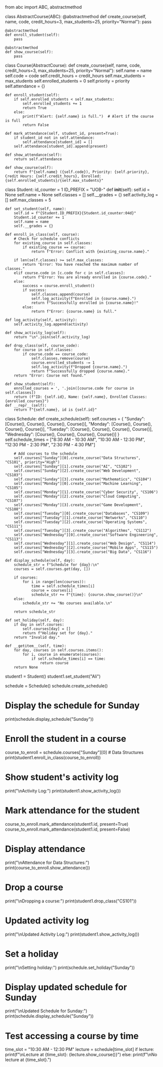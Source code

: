 from abc import ABC, abstractmethod

class AbstractCourse(ABC):
    @abstractmethod
    def create_course(self, name, code, credit_hours=3, max_students=25, priority="Normal"):
        pass

    @abstractmethod
    def enroll_student(self):
        pass

    @abstractmethod
    def show_course(self):
        pass


class Course(AbstractCourse):
    def create_course(self, name, code, credit_hours=3, max_students=25, priority="Normal"):
        self.name = name
        self.code = code
        self.credit_hours = credit_hours
        self.max_students = max_students
        self.enrolled_students = 0
        self.priority = priority
        self.attendance = {}

    def enroll_student(self):
        if self.enrolled_students < self.max_students:
            self.enrolled_students += 1
            return True
        else:
            print(f"Alert: {self.name} is full.")  # Alert if the course is full
            return False

    def mark_attendance(self, student_id, present=True):
        if student_id not in self.attendance:
            self.attendance[student_id] = []
        self.attendance[student_id].append(present)

    def show_attendance(self):
        return self.attendance

    def show_course(self):
        return f"{self.name} ({self.code}), Priority: {self.priority}, Credit Hours: {self.credit_hours}, Enrolled: {self.enrolled_students}/{self.max_students}"


class Student:
    id_counter = 1
    ID_PREFIX = "UOB-"
    def __init__(self):
        self.id = None
        self.name = None
        self.classes = []
        self.__grades = {}
        self.activity_log = []
        self.max_classes = 5

    def set_student(self, name):
        self.id = f"{Student.ID_PREFIX}{Student.id_counter:04d}"
        Student.id_counter += 1
        self.name = name
        self.__grades = {}

    def enroll_in_class(self, course):
        # Check for schedule conflicts
        for existing_course in self.classes:
            if existing_course == course:
                return f"Error: Conflict with {existing_course.name}."

        if len(self.classes) >= self.max_classes:
            return "Error: You have reached the maximum number of classes."
        elif course.code in [c.code for c in self.classes]:
            return f"Error: You are already enrolled in {course.code}."
        else:
            success = course.enroll_student()
            if success:
                self.classes.append(course)
                self.log_activity(f"Enrolled in {course.name}.")
                return f"Successfully enrolled in {course.name}!"
            else:
                return f"Error: {course.name} is full."

    def log_activity(self, activity):
        self.activity_log.append(activity)

    def show_activity_log(self):
        return "\n".join(self.activity_log)

    def drop_class(self, course_code):
        for course in self.classes:
            if course.code == course_code:
                self.classes.remove(course)
                course.enrolled_students -= 1
                self.log_activity(f"Dropped {course.name}.")
                return f"Successfully dropped {course.name}."
        return "Error: Course not found."

    def show_student(self):
        enrolled_courses = ', '.join([course.code for course in self.classes])
        return (f"ID: {self.id}, Name: {self.name}, Enrolled Classes: {enrolled_courses}")
    def __repr__(self):
        return f"{self.name}, id is {self.id}"

class Schedule:
    def create_schedule(self):
        self.courses = {
            "Sunday": [Course(), Course(), Course(), Course()],
            "Monday": [Course(), Course(), Course(), Course()],
            "Tuesday": [Course(), Course(), Course(), Course()],
            "Wednesday": [Course(), Course(), Course(), Course()]
        }
        self.schedule_times = ["8:30 AM - 10:30 AM", "10:30 AM - 12:30 PM", "12:30 PM - 2:30 PM", "2:30 PM - 4:30 PM"]

        # Add courses to the schedule
        self.courses["Sunday"][0].create_course("Data Structures", "CS101", priority="High")
        self.courses["Sunday"][1].create_course("AI", "CS102")
        self.courses["Sunday"][2].create_course("Web Development", "CS103")
        self.courses["Sunday"][3].create_course("Mathematics", "CS104")
        self.courses["Monday"][0].create_course("Machine Learning", "CS105")
        self.courses["Monday"][1].create_course("Cyber Security", "CS106")
        self.courses["Monday"][2].create_course("Cloud Computing", "CS107")
        self.courses["Monday"][3].create_course("Game Development", "CS108")
        self.courses["Tuesday"][0].create_course("Databases", "CS109")
        self.courses["Tuesday"][1].create_course("Networks", "CS110")
        self.courses["Tuesday"][2].create_course("Operating Systems", "CS111")
        self.courses["Tuesday"][3].create_course("Algorithms", "CS112")
        self.courses["Wednesday"][0].create_course("Software Engineering", "CS113")
        self.courses["Wednesday"][1].create_course("Web Design", "CS114")
        self.courses["Wednesday"][2].create_course("Mobile Apps", "CS115")
        self.courses["Wednesday"][3].create_course("Big Data", "CS116")

    def display_schedule(self, day):
        schedule_str = f"Schedule for {day}:\n"
        courses = self.courses.get(day, [])

        if courses:
            for i in range(len(courses)):
                time = self.schedule_times[i]
                course = courses[i]
                schedule_str += f"{time}: {course.show_course()}\n"
        else:
            schedule_str += "No courses available.\n"

        return schedule_str

    def set_holiday(self, day):
        if day in self.courses:
            self.courses[day] = []
            return f"Holiday set for {day}."
        return "Invalid day."

    def __getitem__(self, time):
        for day, courses in self.courses.items():
            for i, course in enumerate(courses):
                if self.schedule_times[i] == time:
                    return course
        return None


student1 = Student()
student1.set_student("Ali")


schedule = Schedule()
schedule.create_schedule()

# Display the schedule for Sunday
print(schedule.display_schedule("Sunday"))

# Enroll the student in a course
course_to_enroll = schedule.courses["Sunday"][0]  # Data Structures
print(student1.enroll_in_class(course_to_enroll))

# Show student's activity log
print("\nActivity Log:")
print(student1.show_activity_log())

# Mark attendance for the student
course_to_enroll.mark_attendance(student1.id, present=True)
course_to_enroll.mark_attendance(student1.id, present=False)

# Display attendance
print("\nAttendance for Data Structures:")
print(course_to_enroll.show_attendance())

# Drop a course
print("\nDropping a course:")
print(student1.drop_class("CS101"))

# Updated activity log
print("\nUpdated Activity Log:")
print(student1.show_activity_log())

# Set a holiday
print("\nSetting holiday:")
print(schedule.set_holiday("Sunday"))

# Display updated schedule for Sunday
print("\nUpdated Schedule for Sunday:")
print(schedule.display_schedule("Sunday"))

# Test accessing a course by time
time_slot = "10:30 AM - 12:30 PM"
lecture = schedule[time_slot]
if lecture:
    print(f"\nLecture at {time_slot}: {lecture.show_course()}")
else:
    print(f"\nNo lecture at {time_slot}.")
